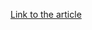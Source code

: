 [Link to the article](https://microsoft.com/security/blog/2019/11/26/insights-from-one-year-of-tracking-a-polymorphic-threat/)
